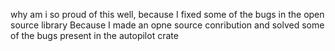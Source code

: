 why am i so proud of this 
well, because I fixed some of the bugs in the open source library
Because I made an opne source conribution and solved some of the bugs present in the autopilot crate
